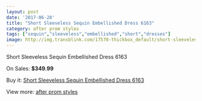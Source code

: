 ```yaml
---
layout: post
date: '2017-06-28'
title: "Short Sleeveless Sequin Embellished Dress 6163"
category: after prom styles
tags: ["sequin","sleeveless","embellished","short","dresses"]
image: http://img.transblink.com/17570-thickbox_default/short-sleeveless-sequin-embellished-dress-6163.jpg
---
```

Short Sleeveless Sequin Embellished Dress 6163

On Sales: **$349.99**
<a href="https://www.transblink.com/en/after-prom-styles/5525-short-sleeveless-sequin-embellished-dress-6163.html"><amp-img layout="responsive" width="600" height="600" src="//img.transblink.com/17570-thickbox_default/short-sleeveless-sequin-embellished-dress-6163.jpg" alt="Short Sleeveless Sequin Embellished Dress 6163 0" /></a>
<a href="https://www.transblink.com/en/after-prom-styles/5525-short-sleeveless-sequin-embellished-dress-6163.html"><amp-img layout="responsive" width="600" height="600" src="//img.transblink.com/17574-thickbox_default/short-sleeveless-sequin-embellished-dress-6163.jpg" alt="Short Sleeveless Sequin Embellished Dress 6163 1" /></a>
<a href="https://www.transblink.com/en/after-prom-styles/5525-short-sleeveless-sequin-embellished-dress-6163.html"><amp-img layout="responsive" width="600" height="600" src="//img.transblink.com/17573-thickbox_default/short-sleeveless-sequin-embellished-dress-6163.jpg" alt="Short Sleeveless Sequin Embellished Dress 6163 2" /></a>
<a href="https://www.transblink.com/en/after-prom-styles/5525-short-sleeveless-sequin-embellished-dress-6163.html"><amp-img layout="responsive" width="600" height="600" src="//img.transblink.com/17572-thickbox_default/short-sleeveless-sequin-embellished-dress-6163.jpg" alt="Short Sleeveless Sequin Embellished Dress 6163 3" /></a>
<a href="https://www.transblink.com/en/after-prom-styles/5525-short-sleeveless-sequin-embellished-dress-6163.html"><amp-img layout="responsive" width="600" height="600" src="//img.transblink.com/17571-thickbox_default/short-sleeveless-sequin-embellished-dress-6163.jpg" alt="Short Sleeveless Sequin Embellished Dress 6163 4" /></a>

Buy it: [Short Sleeveless Sequin Embellished Dress 6163](https://www.transblink.com/en/after-prom-styles/5525-short-sleeveless-sequin-embellished-dress-6163.html "Short Sleeveless Sequin Embellished Dress 6163")

View more: [after prom styles](https://www.transblink.com/en/55-after-prom-styles "after prom styles")